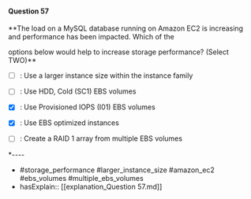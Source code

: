 #### Question  57

**The load on a MySQL database running on Amazon EC2 is increasing and performance has been impacted. Which of the

options below would help to increase storage performance? (Select TWO)**

- [ ] :  Use a larger instance size within the instance family

- [ ] :  Use HDD, Cold (SC1) EBS volumes

- [x] :  Use Provisioned IOPS (I01) EBS volumes

- [x] :  Use EBS optimized instances

- [ ] :  Create a RAID 1 array from multiple EBS volumes

*----

- #storage_performance #larger_instance_size #amazon_ec2 #ebs_volumes #multiple_ebs_volumes
- hasExplain:: [[explanation_Question  57.md]]
